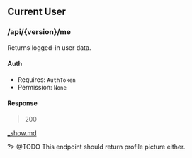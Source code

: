 ## Current User

### <request type="get"></request> /api/{version}/me

Returns logged-in user data.

<!-- tabs:start -->

#### **Auth**

- Requires: `AuthToken`
- Permission: `None`

#### **Response**

> 200 

[_show.md](../_response/user/_show.md ':include')

?> @TODO This endpoint should return profile picture either.

<!-- tabs:end -->
